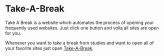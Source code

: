 # Take-A-Break
Take A Break is a website which automates the process of opening your frequently used websites.
Just click one button and voila all sites are open for you.

Whenever you want to take a break from studies and want to open all of your favorite sites just open [Take-A-Break](https://www.ifinishedmy.study).

